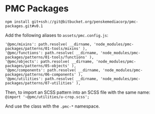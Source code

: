 # PMC Packages

`npm install git+ssh://git@bitbucket.org/penskemediacorp/pmc-packages.git#v0.1`

Add the following aliases to `assets/pmc.config.js`:

```
'@pmc/mixins': path.resolve( __dirname, 'node_modules/pmc-packages/patterns/01-tools/mixins' ),
'@pmc/functions': path.resolve( __dirname, 'node_modules/pmc-packages/patterns/01-tools/functions' ),
'@pmc/objects': path.resolve( __dirname, 'node_modules/pmc-packages/patterns/05-objects' ),
'@pmc/components': path.resolve( __dirname, 'node_modules/pmc-packages/patterns/06-components' ),
'@pmc/utilities': path.resolve( __dirname, 'node_modules/pmc-packages/patterns/07-utilities' ),
```

Then, to import an SCSS pattern into an SCSS file with the same name:
`@import '~@pmc/utilities/u-crop.scss';`

And use the class with the `.pmc-*` namespace.